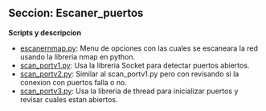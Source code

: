 ## Seccion: Escaner_puertos
**Scripts y descripcion**
- [escanernmap.py](escanernmap.py): Menu de opciones con las cuales se escaneara la red usando la libreria nmap en python.
- [scan_portv1.py](scan_portv1.py): Usa la libreria Socket para detectar puertos abiertos.
- [scan_portv2.py](scan_portv2.py): Similar al scan_portv1.py pero con revisando si la conexion con puertos falla o no.
- [scan_portv3.py](scan_portv3.py): Usa la libreria de thread para inicializar puertos y revisar cuales estan abiertos.